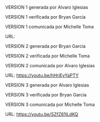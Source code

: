VERSION 1 generada por Alvaro Iglesias

VERSION 1 verificada por Bryan García

VERSION 1 comunicada por Michelle Toma

URL: 

VERSION 2 generada por Bryan García

VERSION 2 verificada por Michelle Toma

VERSION 2 comunicada por Alvaro Iglesias

URL: https://youtu.be/hHriEyYaPTY

VERSION 3 generada por Alvaro Iglesias

VERSION 3 verificada por Bryan García

VERSION 3 comunicada por Michelle Toma

URL: https://youtu.be/SZfZ81ILdKQ